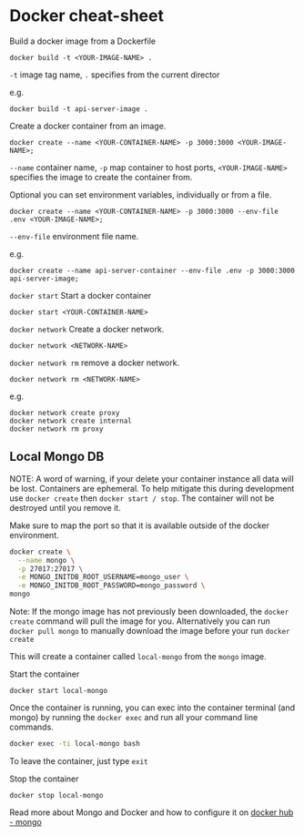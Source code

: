 # Docker cheat-sheet

Build a docker image from a Dockerfile

```
docker build -t <YOUR-IMAGE-NAME> .
```

`-t` image tag name, `.` specifies from the current director

e.g.

```
docker build -t api-server-image .
```

Create a docker container from an image.

```
docker create --name <YOUR-CONTAINER-NAME> -p 3000:3000 <YOUR-IMAGE-NAME>;
```

`--name` container name, `-p` map container to host ports, `<YOUR-IMAGE-NAME>` specifies the image to create the container from.

Optional you can set environment variables, individually or from a file.

```
docker create --name <YOUR-CONTAINER-NAME> -p 3000:3000 --env-file .env <YOUR-IMAGE-NAME>;
```

`--env-file` environment file name.

e.g.

```
docker create --name api-server-container --env-file .env -p 3000:3000 api-server-image;
```

`docker start` Start a docker container

```
docker start <YOUR-CONTAINER-NAME>
```

`docker network` Create a docker network.

```
docker network <NETWORK-NAME>
```

`docker network rm` remove a docker network.

```
docker network rm <NETWORK-NAME>
```

e.g.

```
docker network create proxy
docker network create internal
docker network rm proxy
```

## Local Mongo DB

NOTE: A word of warning, if your delete your container instance all data will be lost. Containers are ephemeral. To help mitigate this during development use `docker create` then `docker start / stop`. The container will not be destroyed until you remove it.

Make sure to map the port so that it is available outside of the docker environment.

```Bash
docker create \
  --name mongo \
  -p 27017:27017 \
  -e MONGO_INITDB_ROOT_USERNAME=mongo_user \
  -e MONGO_INITDB_ROOT_PASSWORD=mongo_password \
mongo
```

Note: If the mongo image has not previously been downloaded, the `docker create` command will pull the image for you. Alternatively you can run `docker pull mongo` to manually download the image before your run `docker create`

This will create a container called `local-mongo` from the `mongo` image.

Start the container

```
docker start local-mongo
```

Once the container is running, you can exec into the container terminal (and mongo) by running the `docker exec` and run all your command line commands.

```bash
docker exec -ti local-mongo bash
```

To leave the container, just type `exit`

Stop the container

```
docker stop local-mongo
```

Read more about Mongo and Docker and how to configure it on [docker hub - mongo]

[docker hub - mongo]: https://hub.docker.com/_/mongo
